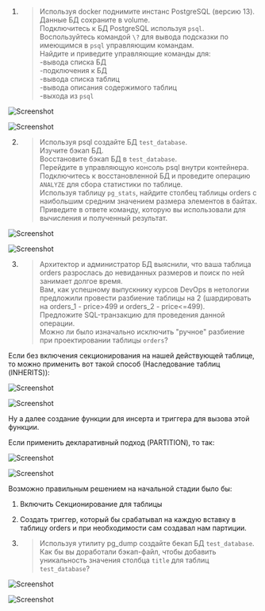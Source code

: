 1. >Используя docker поднимите инстанс PostgreSQL (версию 13). Данные БД сохраните в volume.  
Подключитесь к БД PostgreSQL используя `psql`.  
Воспользуйтесь командой `\?` для вывода подсказки по имеющимся в `psql` управляющим командам.  
Найдите и приведите управляющие команды для:  
-вывода списка БД  
-подключения к БД  
-вывода списка таблиц  
-вывода описания содержимого таблиц  
-выхода из `psql`  
  
![Screenshot](https://gitlab.com/SobolevES/devops-netology/-/raw/main/pics/1_db4.JPG)  
  
![Screenshot](https://gitlab.com/SobolevES/devops-netology/-/raw/main/pics/1.1_db4.JPG)  
  
2. >Используя psql создайте БД `test_database`.  
Изучите бэкап БД.  
Восстановите бэкап БД в `test_database`.  
Перейдите в управляющую консоль psql внутри контейнера.  
Подключитесь к восстановленной БД и проведите операцию `ANALYZE` для сбора статистики по таблице.  
Используя таблицу `pg_stats`, найдите столбец таблицы orders с наибольшим средним значением размера элементов в байтах.  
Приведите в ответе команду, которую вы использовали для вычисления и полученный результат.  
  
![Screenshot](https://gitlab.com/SobolevES/devops-netology/-/raw/main/pics/2.1_db4.JPG)  
  
![Screenshot](https://gitlab.com/SobolevES/devops-netology/-/raw/main/pics/2.2_db4.JPG)  
  
3. >Архитектор и администратор БД выяснили, что ваша таблица orders разрослась до невиданных размеров и поиск по ней занимает долгое время.  
Вам, как успешному выпускнику курсов DevOps в нетологии предложили провести разбиение таблицы на 2 (шардировать на orders_1 - price>499 и orders_2 - price<=499).  
Предложите SQL-транзакцию для проведения данной операции.  
Можно ли было изначально исключить "ручное" разбиение при проектировании таблицы `orders`?  
  

Если без включения секционирования на нашей действующей таблице, то можно применить вот такой способ (Наследование таблиц (INHERITS)):  
  
![Screenshot](https://gitlab.com/SobolevES/devops-netology/-/raw/main/pics/3.1_db4.JPG)  
  
![Screenshot](https://gitlab.com/SobolevES/devops-netology/-/raw/main/pics/3.2_db4.JPG)   
    
Ну а далее создание функции для инсерта и триггера для вызова этой функции.  
  
  
Если применить декларативный подход (PARTITION), то так:  
  
![Screenshot](https://gitlab.com/SobolevES/devops-netology/-/raw/main/pics/3.3_db4.JPG)  
  
![Screenshot](https://gitlab.com/SobolevES/devops-netology/-/raw/main/pics/3.4_db4.JPG)   
  
Возможно правильным решением на начальной стадии было бы:   
1. Включить Секционирование для таблицы  
2. Создать триггер, который бы срабатывал на каждую вставку в таблицу orders и при необходимости сам создавал нам партиции.  
  
4. >Используя утилиту pg_dump создайте бекап БД `test_database`.  
Как бы вы доработали бэкап-файл, чтобы добавить уникальность значения столбца `title` для таблиц `test_database`?  
  
  
![Screenshot](https://gitlab.com/SobolevES/devops-netology/-/raw/main/pics/4.1_db4.JPG)  
  
![Screenshot](https://gitlab.com/SobolevES/devops-netology/-/raw/main/pics/4.2_db4.JPG)  

